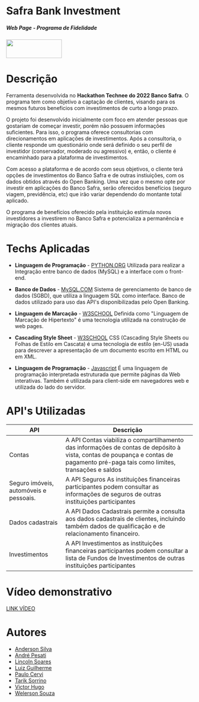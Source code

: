 # Safra Bank Investment
##### _Web Page - Programa de Fidelidade_

[<img height="50" width="150px" src="https://github.com/Pesati/Hackthanon/blob/main/safra.png" />](https://www.safra.com.br/)

# Descrição
Ferramenta desenvolvida no **Hackathon Technee do 2022 Banco Safra**.
O programa tem como objetivo a captação de clientes, visando para os mesmos futuros beneficios com investimentos de curto a longo prazo.

O projeto foi desenvolvido inicialmente com foco em atender pessoas que gostariam de começar investir, porém não possuem informações suficientes. Para isso, o programa oferece consultorias com direcionamentos em aplicações de investimentos.
Após a consultoria, o cliente responde um questionário onde será definido o seu perfil de investidor (conservador, moderado ou agressivo) e, então, o cliente é encaminhado para a plataforma de investimentos.

Com acesso a plataforma e de acordo com seus objetivos, o cliente terá opções de investimentos do Banco Safra e de outras instiuições, com os dados obtidos através do Open Banking. Uma vez que o mesmo opte por investir em aplicações do Banco Safra, serão oferecidos benefícios (seguro viagem, previdência, etc) que irão variar dependendo do montante total aplicado.

O programa de benefícios oferecido pela instituição estimula novos investidores a investirem no Banco Safra e potencializa a permanência e migração dos clientes atuais.


# Techs Aplicadas
- **Linguagem de Programação** - [PYTHON.ORG](https://www.python.org/) 
 Utilizada para realizar a Integração entre banco de dados (MySQL) e a interface com o front-end.
 
- **Banco de Dados** - [MySQL.COM](https://www.mysql.com/)
Sistema de gerenciamento de banco de dados (SGBD), que utiliza a linguagem SQL como interface. Banco de dados utilizado para uso das API's disponibilizadas pelo Open Banking.

- **Linguagem de Marcação** - [W3SCHOOL](https://www.w3schools.com/html/)
Definida como "Linguagem de Marcação de Hipertexto" é uma tecnologia utilizada na construção de web pages. 

- **Cascading Style Sheet** - [W3SCHOOL](https://www.w3schools.com/html/)
CSS (Cascading Style Sheets ou Folhas de Estilo em Cascata) é uma tecnologia de estilo (en-US) usada para descrever a apresentação de um documento escrito em HTML ou em XML.

- **Linguagem de Programação** - [Javascript](https://www.javascript.com/)
É uma linguagem de programação interpretada estruturada que permite páginas da Web interativas. Também é utilizada para client-side em navegadores web e utilizada do lado do servidor.

# API's Utilizadas
| API   | Descrição      |
|-------------|-------------|
| Contas | A API Contas viabiliza o compartilhamento das informações de contas de depósito à vista, contas de poupança e contas de pagamento pré-paga tais como limites, transações e saldos|
| Seguro imóveis, automóveis e pessoais. | A API Seguros As instituições financeiras participantes podem consultar as informações de seguros de outras instituições participantes |
| Dados cadastrais | A API Dados Cadastrais permite a consulta aos dados cadastrais de clientes, incluindo também dados de qualificação e de relacionamento financeiro.|
| Investimentos | A API Investimentos as instituições financeiras participantes podem consultar a lista de Fundos de Investimentos de outras instituições participantes |

# Vídeo demonstrativo
[LINK VÍDEO](youtube.com/)

# Autores 

- [Anderson Silva](https://www.linkedin.com/in/anderson-lima-34945a110/)
- [André Pesati](https://www.linkedin.com/in/andrepesati/)
- [Lincoln Soares](https://www.linkedin.com/in/lincoln-soares-jesus/)
- [Luiz Guilherme](https://www.linkedin.com/in/lguilhermepereira/)
- [Paulo Cervi](https://www.linkedin.com/in/paulo-henrique-vidal-cervi-07b3a8194/)
- [Tarik Sorrino](https://www.linkedin.com/in/tharik-jose-sorrino-dos-reis-b83a04127/)
- [Victor Hugo](https://www.linkedin.com/in/victor-hugo-danelichen-1643a6203/)
- [Welerson Souza](https://www.linkedin.com/in/welerson-santos-souza/)
